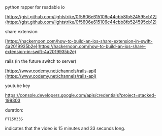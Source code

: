 python rapper for readable io

[https://gist.github.com/lightstrike/0f5606e615106c44cbb8fb524595cb12](https://gist.github.com/lightstrike/0f5606e615106c44cbb8fb524595cb12)

share extension

[https://hackernoon.com/how-to-build-an-ios-share-extension-in-swift-4a2019935b2e](https://hackernoon.com/how-to-build-an-ios-share-extension-in-swift-4a2019935b2e)

rails \(in the future switch to server\)

[https://www.codemy.net/channels/rails-api](https://www.codemy.net/channels/rails-api)

youtube key

https://console.developers.google.com/apis/credentials?project=stacked-199303

duration:

`PT15M33S`

indicates that the video is 15 minutes and 33 seconds long.

